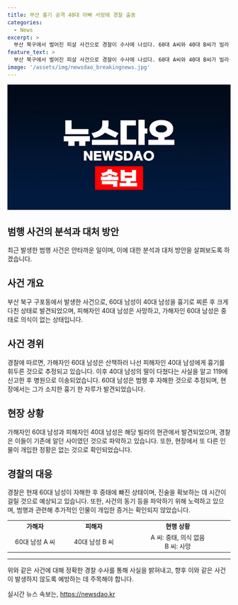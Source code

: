 ```yaml
---
title: 부산 흉기 공격 40대 아빠 사망에 경찰 출동
categories:
  - News
excerpt: >
  부산 북구에서 벌어진 피살 사건으로 경찰이 수사에 나섰다. 60대 A씨와 40대 B씨가 빌라 현관에서 흉기에 찔려 발견됐는데, B씨는 사망했고 A씨는 중태로 병원에 실려갔다. B씨의 딸이 아버지를 발견하고 119에 신고한 후, 자신도 다쳤음을 알게 됐다. A씨는 범행 후 자해 시도한 것으로 보이며, 경찰은 동기를 조사 중이다. 현장에서 A씨가 소지한 흉기 한 자루가 발견됐으며, A씨와 B씨는 이전에 같은 빌라에 살았던 것으로 전해졌다. 추가 개입된 인물은 없는 것으로 보고, 경찰은 진술을 확인하기 위해 노력하고 있다.
feature_text: >
  부산 북구에서 벌어진 피살 사건으로 경찰이 수사에 나섰다. 60대 A씨와 40대 B씨가 빌라 현관에서 흉기에 찔려 발견됐는데, B씨는 사망했고 A씨는 중태로 병원에 실려갔다. B씨의 딸이 아버지를 발견하고 119에 신고한 후, 자신도 다쳤음을 알게 됐다. A씨는 범행 후 자해 시도한 것으로 보이며, 경찰은 동기를 조사 중이다. 현장에서 A씨가 소지한 흉기 한 자루가 발견됐으며, A씨와 B씨는 이전에 같은 빌라에 살았던 것으로 전해졌다. 추가 개입된 인물은 없는 것으로 보고, 경찰은 진술을 확인하기 위해 노력하고 있다.
image: '/assets/img/newsdao_breakingnews.jpg'
---
```


<p><img src="/assets/img/newsdao_breakingnews.jpg" alt="ontimetimes 속보" /></p>

<h2 data-ke-size="size26">범행 사건의 분석과 대처 방안</h2>

<p data-ke-size="size16">최근 발생한 범행 사건은 안타까운 일이며, 이에 대한 분석과 대처 방안을 살펴보도록 하겠습니다.</p>

<h2 data-ke-size="size24">사건 개요</h2>

<p data-ke-size="size16">부산 북구 구포동에서 발생한 사건으로, 60대 남성이 40대 남성을 흉기로 찌른 후 크게 다친 상태로 발견되었으며, 피해자인 40대 남성은 사망하고, 가해자인 60대 남성은 중태로 의식이 없는 상태입니다.</p>

<h2 data-ke-size="size24">사건 경위</h2>

<p data-ke-size="size16">경찰에 따르면, 가해자인 60대 남성은 산책하러 나선 피해자인 40대 남성에게 흉기를 휘두른 것으로 추정되고 있습니다. 이후 40대 남성의 딸이 다쳤다는 사실을 알고 119에 신고한 후 병원으로 이송되었습니다. 60대 남성은 범행 후 자해한 것으로 추정되며, 현장에서는 그가 소지한 흉기 한 자루가 발견되었습니다.</p>

<h2 data-ke-size="size24">현장 상황</h2>

<p data-ke-size="size16">가해자인 60대 남성과 피해자인 40대 남성은 해당 빌라의 현관에서 발견되었으며, 경찰은 이들이 기존에 알던 사이였던 것으로 파악하고 있습니다. 또한, 현장에서 또 다른 인물이 개입한 정황은 없는 것으로 확인되었습니다.</p>

<h2 data-ke-size="size24">경찰의 대응</h2>

<p data-ke-size="size16">경찰은 현재 60대 남성이 자해한 후 중태에 빠진 상태이며, 진술을 확보하는 데 시간이 걸릴 것으로 예상되고 있습니다. 또한, 사건의 동기 등을 파악하기 위해 노력하고 있으며, 범행과 관련해 추가적인 인물이 개입한 증거는 확인되지 않았습니다.</p>

<table>
  <colgroup>
    <col style="width: 126.0px;">
    <col style="width: 142px;">
    <col style="width: 241px;">
  </colgroup>
  <tbody>
    <tr>
      <td style="text-align: center; height: 17px;"><b>가해자</b></td>
      <td style="text-align: center; height: 17px;"><b>피해자</b></td>
      <td style="text-align: center; height: 17px;"><b>현행 상황</b></td>
    </tr>
    <tr>
      <td style="text-align: center; height: 17px;">60대 남성 A 씨</td>
      <td style="text-align: center; height: 17px;">40대 남성 B 씨</td>
      <td style="text-align: center; height: 17px;">A 씨: 중태, 의식 없음<br>B 씨: 사망</td>
    </tr>
  </tbody>
</table>

<hr>

<p data-ke-size="size16">위와 같은 사건에 대해 정확한 경찰 수사를 통해 사실을 밝혀내고, 향후 이와 같은 사건이 발생하지 않도록 예방하는 데 주목해야 합니다.</p>
실시간 뉴스 속보는, <a href="https://newsdao.kr" rel="dofollow">https://newsdao.kr</a>


